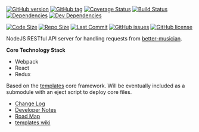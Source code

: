 [![GitHub version](https://badge.fury.io/gh/njhoffman%2Fbetter-musician.svg)](https://github.com/njhoffman/better-musician/releases)
[![GitHub tag](https://img.shields.io/github/tag/njhoffman/better-musician.svg)](https://github.com/njhoffman/better-musician)
[![Coverage Status](https://coveralls.io/repos/github/njhoffman/better-musician/badge.svg?branch=master)](https://coveralls.io/github/njhoffman/better-musician?branch=master)
[![Build Status](https://travis-ci.org/njhoffman/better-musician.svg?branch=master)](https://travis-ci.org/njhoffman/better-musician)
[![Dependencies](https://img.shields.io/david/njhoffman/better-musician.svg)](https://github.com/njhoffman/better-musician)
[![Dev Dependencies](https://img.shields.io/david/dev/njhoffman/better-musician.svg)](https://github.com/njhoffman/better-musician)

[![Code Size](https://img.shields.io/github/languages/code-size/badges/shields.svg)](https://github.com/njhoffman/better-musician)
[![Repo Size](https://img.shields.io/github/repo-size/badges/shields.svg)](https://github.com/njhoffman/better-musician)
[![Last Commit](https://img.shields.io/github/last-commit/google/skia.svg)](https://github.com/njhoffman/better-musician)
[![GitHub issues](https://img.shields.io/github/issues/njhoffman/better-musician.svg)](https://github.com/njhoffman/better-musician/issues)
[![GitHub license](https://img.shields.io/github/license/njhoffman/better-musician.svg)](https://github.com/njhoffman/better-musician/blob/master/LICENSE)

<!---
TODO: Add badges for Uptime robot status, code climate maintainability, technical debt
-->

NodeJS RESTful API server for handling requests from [better-musician](https://github.com/njhoffman/better-musician).

**Core Technology Stack**
* Webpack
* React
* Redux

Based on the [templates](https://github.com/njhoffman/templates-client) core framework. Will be eventually included as a submodule with an eject script to deploy core files.

* [Change Log](https://github.com/njhoffman/better-musician/CHANGELOG.md)
* [Developer Notes](https://github.com/njhoffman/better-musician/docs/NOTES.md)
* [Road Map](https://github.com/njhoffman/better-musician/docs/ROADMAP.md)
* [templates wiki](https://github.com/njhoffman/templates/wiki)
